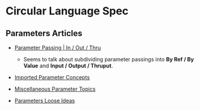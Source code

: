 Circular Language Spec
======================

Parameters Articles
-------------------

- [Parameter Passing | In / Out / Thru](parameter-passing-in-out-thru.md)

    - Seems to talk about subdividing parameter passings into __By Ref / By Value__ and __Input / Output / Thruput__.

- [Imported Parameter Concepts](imported-parameter-concepts.md)
- [Miscellaneous Parameter Topics](miscellaneous-parameter-topics.md)
- [Parameters Loose Ideas](parameters-loose-ideas.md)